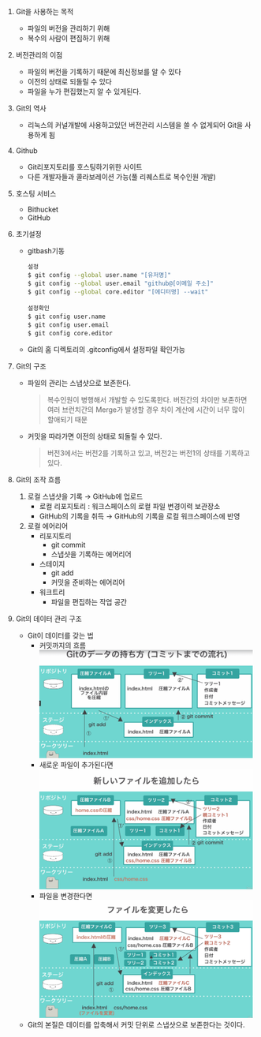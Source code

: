 1. Git을 사용하는 목적
    - 파일의 버전을 관리하기 위해
    - 복수의 사람이 편집하기 위해
2. 버전관리의 이점
    - 파일의 버전을 기록하기 때문에 최신정보를 알 수 있다
    - 이전의 상태로 되돌릴 수 있다
    - 파일을 누가 편집했는지 알 수 있게된다.
3. Git의 역사
    - 리눅스의 커널개발에 사용하고있던 버전관리 시스템을 쓸 수 없게되어 Git을 사용하게 됨
4. Github
    - Git리포지토리를 호스팅하기위한 사이트
    - 다른 개발자들과 콜라보레이션 가능(풀 리퀘스트로 복수인원 개발)
5. 호스팅 서비스
    - Bithucket
    - GitHub
6. 초기설정
    - gitbash기동
        ~~~bash
        설정
        $ git config --global user.name "[유저명]"
        $ git config --global user.email "github@[이메일 주소]"
        $ git config --global core.editor "[에디터명] --wait"
        
        설정확인
        $ git config user.name
        $ git config user.email
        $ git config core.editor
        ~~~
    - Git의 홈 디렉토리의 .gitconfig에서 설정파일 확인가능
7. Git의 구조
    - 파일의 관리는 스냅샷으로 보존한다.
        > 복수인원이 병행해서 개발할 수 있도록한다. 버전간의 차이만 보존하면 여러 브런치간의 Merge가 발생할 경우 차이 계산에 시간이 너무 많이 할애되기 때문
    
    - 커밋을 따라가면 이전의 상태로 되돌릴 수 있다.
        > 버전3에서는 버전2를 기록하고 있고, 버전2는 버전1의 상태를 기록하고 있다.
8. Git의 조작 흐름
    1. 로컬 스냅샷을 기록 → GitHub에 업로드
        - 로컬 리포지토리 : 워크스페이스의 로컬 파일 변경이력 보관장소
        - GitHub의 기록을 취득 → GitHub의 기록을 로컬 워크스페이스에 반영
    2. 로컬 에어리어
        - 리포지토리
            - git commit
            - 스냅샷을 기록하는 에어리어
        - 스테이지
            - git add
            - 커밋을 준비하는 에어리어
        - 워크트리
            - 파일을 편집하는 작업 공간

9. Git의 데이터 관리 구조
    - Git이 데이터를 갖는 법
        - 커밋까지의 흐름 ![image](./캡처.png)
        - 새로운 파일이 추가된다면 ![image](./캡처2.png)
        - 파일을 변경한다면 ![image](./캡처3.png)
    - Git의 본질은 데이터를 압축해서 커밋 단위로 스냅샷으로 보존한다는 것이다. 
